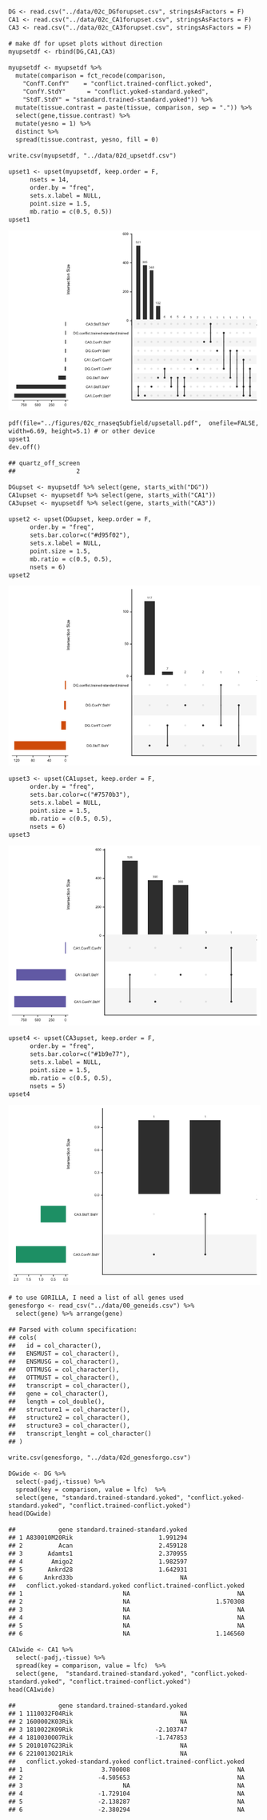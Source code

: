     DG <- read.csv("../data/02c_DGforupset.csv", stringsAsFactors = F)  
    CA1 <- read.csv("../data/02c_CA1forupset.csv", stringsAsFactors = F)  
    CA3 <- read.csv("../data/02c_CA3forupset.csv", stringsAsFactors = F) 

    # make df for upset plots without direction
    myupsetdf <- rbind(DG,CA1,CA3)

    myupsetdf <- myupsetdf %>%
      mutate(comparison = fct_recode(comparison,
        "ConfT.ConfY"    = "conflict.trained-conflict.yoked",
        "ConfY.StdY"      = "conflict.yoked-standard.yoked",
        "StdT.StdY" = "standard.trained-standard.yoked")) %>%
      mutate(tissue.contrast = paste(tissue, comparison, sep = ".")) %>%
      select(gene,tissue.contrast) %>%
      mutate(yesno = 1) %>%
      distinct %>%
      spread(tissue.contrast, yesno, fill = 0)

    write.csv(myupsetdf, "../data/02d_upsetdf.csv")

    upset1 <- upset(myupsetdf, keep.order = F,
          nsets = 14,
          order.by = "freq",
          sets.x.label = NULL,
          point.size = 1.5, 
          mb.ratio = c(0.5, 0.5))
    upset1

![](../figures/02c_rnaseqSubfield/upsetplot-1.png)

    pdf(file="../figures/02c_rnaseqSubfield/upsetall.pdf",  onefile=FALSE, width=6.69, height=5.1) # or other device
    upset1
    dev.off()

    ## quartz_off_screen 
    ##                 2

    DGupset <- myupsetdf %>% select(gene, starts_with("DG")) 
    CA1upset <- myupsetdf %>% select(gene, starts_with("CA1")) 
    CA3upset <- myupsetdf %>% select(gene, starts_with("CA3")) 

    upset2 <- upset(DGupset, keep.order = F,
          order.by = "freq",
          sets.bar.color=c("#d95f02"),
          sets.x.label = NULL,
          point.size = 1.5, 
          mb.ratio = c(0.5, 0.5),
          nsets = 6)
    upset2

![](../figures/02c_rnaseqSubfield/upsetplot-2.png)

    upset3 <- upset(CA1upset, keep.order = F,
          order.by = "freq",
          sets.bar.color=c("#7570b3"),
          sets.x.label = NULL,
          point.size = 1.5, 
          mb.ratio = c(0.5, 0.5),
          nsets = 6)
    upset3

![](../figures/02c_rnaseqSubfield/upsetplot-3.png)

    upset4 <- upset(CA3upset, keep.order = F,
          order.by = "freq",
          sets.bar.color=c("#1b9e77"),
          sets.x.label = NULL,
          point.size = 1.5, 
          mb.ratio = c(0.5, 0.5),
          nsets = 5)
    upset4

![](../figures/02c_rnaseqSubfield/upsetplot-4.png)

    # to use GORILLA, I need a list of all genes used
    genesforgo <- read_csv("../data/00_geneids.csv") %>% 
      select(gene) %>% arrange(gene)

    ## Parsed with column specification:
    ## cols(
    ##   id = col_character(),
    ##   ENSMUST = col_character(),
    ##   ENSMUSG = col_character(),
    ##   OTTMUSG = col_character(),
    ##   OTTMUST = col_character(),
    ##   transcript = col_character(),
    ##   gene = col_character(),
    ##   length = col_double(),
    ##   structure1 = col_character(),
    ##   structure2 = col_character(),
    ##   structure3 = col_character(),
    ##   transcript_lenght = col_character()
    ## )

    write.csv(genesforgo, "../data/02d_genesforgo.csv")

    DGwide <- DG %>%
      select(-padj,-tissue) %>%
      spread(key = comparison, value = lfc)  %>%
      select(gene, "standard.trained-standard.yoked", "conflict.yoked-standard.yoked", "conflict.trained-conflict.yoked")
    head(DGwide)

    ##            gene standard.trained-standard.yoked
    ## 1 A830010M20Rik                        1.991294
    ## 2          Acan                        2.459128
    ## 3       Adamts1                        2.370955
    ## 4        Amigo2                        1.982597
    ## 5       Ankrd28                        1.642931
    ## 6      Ankrd33b                              NA
    ##   conflict.yoked-standard.yoked conflict.trained-conflict.yoked
    ## 1                            NA                              NA
    ## 2                            NA                        1.570308
    ## 3                            NA                              NA
    ## 4                            NA                              NA
    ## 5                            NA                              NA
    ## 6                            NA                        1.146560

    CA1wide <- CA1 %>%
      select(-padj,-tissue) %>%
      spread(key = comparison, value = lfc)  %>%
      select(gene,  "standard.trained-standard.yoked", "conflict.yoked-standard.yoked", "conflict.trained-conflict.yoked")
    head(CA1wide)

    ##            gene standard.trained-standard.yoked
    ## 1 1110032F04Rik                              NA
    ## 2 1600002K03Rik                              NA
    ## 3 1810022K09Rik                       -2.103747
    ## 4 1810030O07Rik                       -1.747853
    ## 5 2010107G23Rik                              NA
    ## 6 2210013O21Rik                              NA
    ##   conflict.yoked-standard.yoked conflict.trained-conflict.yoked
    ## 1                      3.700008                              NA
    ## 2                     -4.505653                              NA
    ## 3                            NA                              NA
    ## 4                     -1.729104                              NA
    ## 5                     -2.138287                              NA
    ## 6                     -2.380294                              NA

